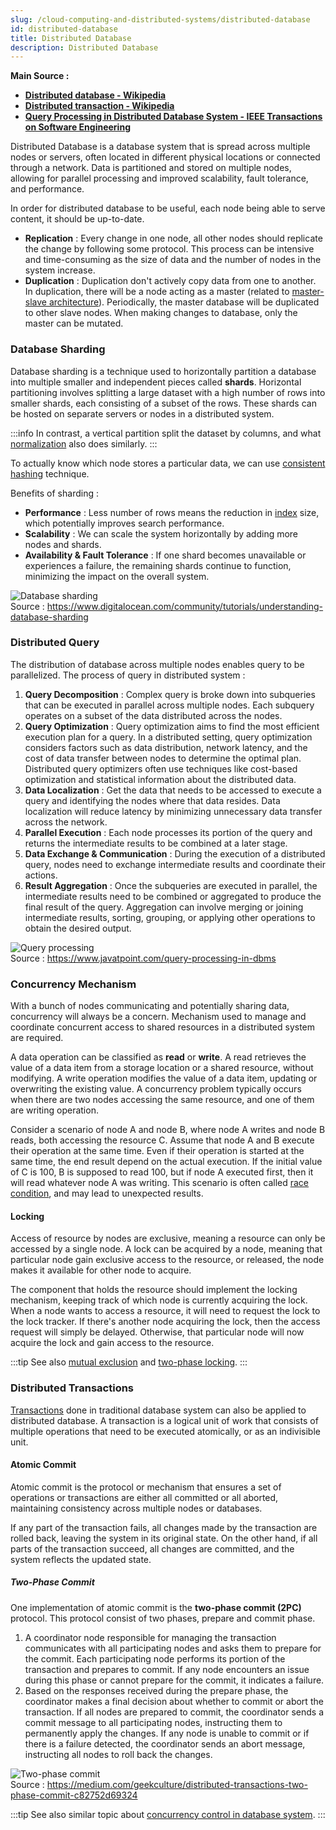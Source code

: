```yaml
---
slug: /cloud-computing-and-distributed-systems/distributed-database
id: distributed-database
title: Distributed Database
description: Distributed Database
---
```


**Main Source :**

- **[Distributed database - Wikipedia](https://en.wikipedia.org/wiki/Distributed_database)**
- **[Distributed transaction - Wikipedia](https://en.wikipedia.org/wiki/Distributed_transaction)**
- **[Query Processing in Distributed Database System - IEEE Transactions on Software Engineering](<https://www.pdma.gov.pk/sub/uploads/query%20proceessing%20(1).pdf>)**

Distributed Database is a database system that is spread across multiple nodes or servers, often located in different physical locations or connected through a network. Data is partitioned and stored on multiple nodes, allowing for parallel processing and improved scalability, fault tolerance, and performance.

In order for distributed database to be useful, each node being able to serve content, it should be up-to-date.

- **Replication** : Every change in one node, all other nodes should replicate the change by following some protocol. This process can be intensive and time-consuming as the size of data and the number of nodes in the system increase.
- **Duplication** : Duplication don't actively copy data from one to another. In duplication, there will be a node acting as a master (related to [master-slave architecture](/cloud-computing-and-distributed-systems/master-slave)). Periodically, the master database will be duplicated to other slave nodes. When making changes to database, only the master can be mutated.

### Database Sharding

Database sharding is a technique used to horizontally partition a database into multiple smaller and independent pieces called **shards**. Horizontal partitioning involves splitting a large dataset with a high number of rows into smaller shards, each consisting of a subset of the rows. These shards can be hosted on separate servers or nodes in a distributed system.

:::info
In contrast, a vertical partition split the dataset by columns, and what [normalization](/database-system/normalization) also does similarly.
:::

To actually know which node stores a particular data, we can use [consistent hashing](/cloud-computing-and-distributed-systems/distributed-systems-communication#consistent-hashing) technique.

Benefits of sharding :

- **Performance** : Less number of rows means the reduction in [index](/database-system/index) size, which potentially improves search performance.
- **Scalability** : We can scale the system horizontally by adding more nodes and shards.
- **Availability & Fault Tolerance** : If one shard becomes unavailable or experiences a failure, the remaining shards continue to function, minimizing the impact on the overall system.

![Database sharding](./database-sharding.png)  
Source : https://www.digitalocean.com/community/tutorials/understanding-database-sharding

### Distributed Query

The distribution of database across multiple nodes enables query to be parallelized. The process of query in distributed system :

1. **Query Decomposition** : Complex query is broke down into subqueries that can be executed in parallel across multiple nodes. Each subquery operates on a subset of the data distributed across the nodes.
2. **Query Optimization** : Query optimization aims to find the most efficient execution plan for a query. In a distributed setting, query optimization considers factors such as data distribution, network latency, and the cost of data transfer between nodes to determine the optimal plan. Distributed query optimizers often use techniques like cost-based optimization and statistical information about the distributed data.
3. **Data Localization** : Get the data that needs to be accessed to execute a query and identifying the nodes where that data resides. Data localization will reduce latency by minimizing unnecessary data transfer across the network.
4. **Parallel Execution** : Each node processes its portion of the query and returns the intermediate results to be combined at a later stage.
5. **Data Exchange & Communication** : During the execution of a distributed query, nodes need to exchange intermediate results and coordinate their actions.
6. **Result Aggregation** : Once the subqueries are executed in parallel, the intermediate results need to be combined or aggregated to produce the final result of the query. Aggregation can involve merging or joining intermediate results, sorting, grouping, or applying other operations to obtain the desired output.

![Query processing](./query-processing.png)  
Source : https://www.javatpoint.com/query-processing-in-dbms

### Concurrency Mechanism

With a bunch of nodes communicating and potentially sharing data, concurrency will always be a concern. Mechanism used to manage and coordinate concurrent access to shared resources in a distributed system are required.

A data operation can be classified as **read** or **write**. A read retrieves the value of a data item from a storage location or a shared resource, without modifying. A write operation modifies the value of a data item, updating or overwriting the existing value. A concurrency problem typically occurs when there are two nodes accessing the same resource, and one of them are writing operation.

Consider a scenario of node A and node B, where node A writes and node B reads, both accessing the resource C. Assume that node A and B execute their operation at the same time. Even if their operation is started at the same time, the end result depend on the actual execution. If the initial value of C is 100, B is supposed to read 100, but if node A executed first, then it will read whatever node A was writing. This scenario is often called [race condition](/operating-system/multithreading#multithreading-problems), and may lead to unexpected results.

#### Locking

Access of resource by nodes are exclusive, meaning a resource can only be accessed by a single node. A lock can be acquired by a node, meaning that particular node gain exclusive access to the resource, or released, the node makes it available for other node to acquire.

The component that holds the resource should implement the locking mechanism, keeping track of which node is currently acquiring the lock. When a node wants to access a resource, it will need to request the lock to the lock tracker. If there's another node acquiring the lock, then the access request will simply be delayed. Otherwise, that particular node will now acquire the lock and gain access to the resource.

:::tip
See also [mutual exclusion](/operating-system/multithreading#locks--mutex) and [two-phase locking](/database-system/concurrency-control#two-phase-locking).
:::

### Distributed Transactions

[Transactions](/database-system/transactions) done in traditional database system can also be applied to distributed database. A transaction is a logical unit of work that consists of multiple operations that need to be executed atomically, or as an indivisible unit.

#### Atomic Commit

Atomic commit is the protocol or mechanism that ensures a set of operations or transactions are either all committed or all aborted, maintaining consistency across multiple nodes or databases.

If any part of the transaction fails, all changes made by the transaction are rolled back, leaving the system in its original state. On the other hand, if all parts of the transaction succeed, all changes are committed, and the system reflects the updated state.

##### Two-Phase Commit

One implementation of atomic commit is the **two-phase commit (2PC)** protocol. This protocol consist of two phases, prepare and commit phase.

1. A coordinator node responsible for managing the transaction communicates with all participating nodes and asks them to prepare for the commit. Each participating node performs its portion of the transaction and prepares to commit. If any node encounters an issue during this phase or cannot prepare for the commit, it indicates a failure.
2. Based on the responses received during the prepare phase, the coordinator makes a final decision about whether to commit or abort the transaction. If all nodes are prepared to commit, the coordinator sends a commit message to all participating nodes, instructing them to permanently apply the changes. If any node is unable to commit or if there is a failure detected, the coordinator sends an abort message, instructing all nodes to roll back the changes.

![Two-phase commit](./two-phase-commit.png)  
Source : https://medium.com/geekculture/distributed-transactions-two-phase-commit-c82752d69324

:::tip
See also similar topic about [concurrency control in database system](/database-system/concurrency-control).
:::
